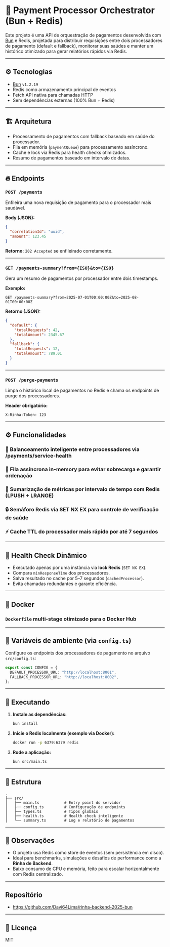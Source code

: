 # 🧠 Payment Processor Orchestrator (Bun + Redis)

Este projeto é uma API de orquestração de pagamentos desenvolvida com [Bun](https://bun.sh/) e Redis, projetada para distribuir requisições entre dois processadores de pagamento (default e fallback), monitorar suas saúdes e manter um histórico otimizado para gerar relatórios rápidos via Redis.

---

## ⚙️ Tecnologias

- [Bun](https://bun.sh/) `v1.2.19`
- Redis como armazenamento principal de eventos
- Fetch API nativa para chamadas HTTP
- Sem dependências externas (100% Bun + Redis)

---

## 🏗️ Arquitetura

- Processamento de pagamentos com fallback baseado em saúde do processador.
- Fila em memória (`paymentQueue`) para processamento assíncrono.
- Cache e lock via Redis para health checks otimizados.
- Resumo de pagamentos baseado em intervalo de datas.

---

## 🔥 Endpoints

### `POST /payments`

Enfileira uma nova requisição de pagamento para o processador mais saudável.

**Body (JSON):**
```json
{
  "correlationId": "uuid",
  "amount": 123.45
}
```

**Retorno:** `202 Accepted` se enfileirado corretamente.

---

### `GET /payments-summary?from={ISO}&to={ISO}`

Gera um resumo de pagamentos por processador entre dois timestamps.

**Exemplo:**
```
GET /payments-summary?from=2025-07-01T00:00:00Z&to=2025-08-01T00:00:00Z
```

**Retorno (JSON):**
```json
{
  "default": {
    "totalRequests": 42,
    "totalAmount": 2345.67
  },
  "fallback": {
    "totalRequests": 12,
    "totalAmount": 789.01
  }
}
```

---

### `POST /purge-payments`

Limpa o histórico local de pagamentos no Redis e chama os endpoints de purge dos processadores.

**Header obrigatório:**
```
X-Rinha-Token: 123
```

---

## ⚙️ Funcionalidades

### 🧠 Balanceamento inteligente entre processadores via /payments/service-health

### 🔁 Fila assíncrona in-memory para evitar sobrecarga e garantir ordenação

### 🧮 Sumarização de métricas por intervalo de tempo com Redis (LPUSH + LRANGE)

### 🔒 Semáforo Redis via SET NX EX para controle de verificação de saúde

### ⚡ Cache TTL do processador mais rápido por até 7 segundos

---

## 🧪 Health Check Dinâmico

- Executado apenas por uma instância via **lock Redis** (`SET NX EX`).
- Compara `minResponseTime` dos processadores.
- Salva resultado no cache por 5–7 segundos (`cachedProcessor`).
- Evita chamadas redundantes e garante eficiência.

---

## 🐳 Docker

### `Dockerfile` multi-stage otimizado para o Docker Hub

---

## 🧰 Variáveis de ambiente (via `config.ts`)

Configure os endpoints dos processadores de pagamento no arquivo `src/config.ts`:

```ts
export const CONFIG = {
  DEFAULT_PROCESSOR_URL: "http://localhost:8001",
  FALLBACK_PROCESSOR_URL: "http://localhost:8002",
};
```

---

## 🚀 Executando

1. **Instale as dependências:**
   ```bash
   bun install
   ```

2. **Inicie o Redis localmente (exemplo via Docker):**
   ```bash
   docker run -p 6379:6379 redis
   ```

3. **Rode a aplicação:**
   ```bash
   bun src/main.ts
   ```

---

## 📂 Estrutura

```
.
├── src/
│   ├── main.ts           # Entry point do servidor
│   ├── config.ts         # Configuração de endpoints
│   ├── types.ts          # Tipos globais
│   ├── health.ts         # Health check inteligente
│   └── summary.ts        # Log e relatório de pagamentos
```

---

## 📌 Observações

- O projeto usa Redis como store de eventos (sem persistência em disco).
- Ideal para benchmarks, simulações e desafios de performance como a **Rinha de Backend**.
- Baixo consumo de CPU e memória, feito para escalar horizontalmente com Redis centralizado.

---

## Repositório 

- https://github.com/Davi64Lima/rinha-backend-2025-bun

---
## 📄 Licença

MIT